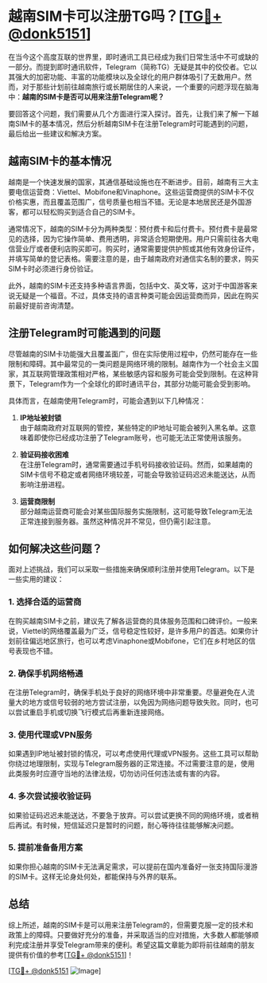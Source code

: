 # 越南SIM卡可以注册TG吗？[[TG💪+ @donk5151](https://t.me/s/donk5151)]

在当今这个高度互联的世界里，即时通讯工具已经成为我们日常生活中不可或缺的一部分。而提到即时通讯软件，Telegram（简称TG）无疑是其中的佼佼者。它以其强大的加密功能、丰富的功能模块以及全球化的用户群体吸引了无数用户。然而，对于那些计划前往越南旅行或长期居住的人来说，一个重要的问题浮现在脑海中：**越南的SIM卡是否可以用来注册Telegram呢？**

要回答这个问题，我们需要从几个方面进行深入探讨。首先，让我们来了解一下越南SIM卡的基本情况，然后分析越南SIM卡在注册Telegram时可能遇到的问题，最后给出一些建议和解决方案。

## 越南SIM卡的基本情况

越南是一个快速发展的国家，其通信基础设施也在不断进步。目前，越南有三大主要电信运营商：Viettel、Mobifone和Vinaphone。这些运营商提供的SIM卡不仅价格实惠，而且覆盖范围广，信号质量也相当不错。无论是本地居民还是外国游客，都可以轻松购买到适合自己的SIM卡。

通常情况下，越南的SIM卡分为两种类型：预付费卡和后付费卡。预付费卡是最常见的选择，因为它操作简单、费用透明，非常适合短期使用。用户只需前往各大电信营业厅或者便利店购买即可。购买时，通常需要提供护照或其他有效身份证件，并填写简单的登记表格。需要注意的是，由于越南政府对通信实名制的要求，购买SIM卡时必须进行身份验证。

此外，越南的SIM卡还支持多种语言界面，包括中文、英文等，这对于中国游客来说无疑是一个福音。不过，具体支持的语言种类可能会因运营商而异，因此在购买前最好提前咨询清楚。

## 注册Telegram时可能遇到的问题

尽管越南的SIM卡功能强大且覆盖面广，但在实际使用过程中，仍然可能存在一些限制和障碍。其中最常见的一类问题是网络环境的限制。越南作为一个社会主义国家，其互联网管理政策相对严格，某些敏感内容和服务可能会受到限制。在这种背景下，Telegram作为一个全球化的即时通讯平台，其部分功能可能会受到影响。

具体而言，在越南使用Telegram时，可能会遇到以下几种情况：

1. **IP地址被封锁**  
   由于越南政府对互联网的管控，某些特定的IP地址可能会被列入黑名单。这意味着即使你已经成功注册了Telegram账号，也可能无法正常使用该服务。

2. **验证码接收困难**  
   在注册Telegram时，通常需要通过手机号码接收验证码。然而，如果越南的SIM卡信号不稳定或者网络环境较差，可能会导致验证码迟迟未能送达，从而影响注册进程。

3. **运营商限制**  
   部分越南运营商可能会对某些国际服务实施限制，这可能导致Telegram无法正常连接到服务器。虽然这种情况并不常见，但仍需引起注意。

## 如何解决这些问题？

面对上述挑战，我们可以采取一些措施来确保顺利注册并使用Telegram。以下是一些实用的建议：

### 1. 选择合适的运营商
在购买越南SIM卡之前，建议先了解各运营商的具体服务范围和口碑评价。一般来说，Viettel的网络覆盖最为广泛，信号稳定性较好，是许多用户的首选。如果你计划前往偏远地区旅行，也可以考虑Vinaphone或Mobifone，它们在乡村地区的信号表现也不错。

### 2. 确保手机网络畅通
在注册Telegram时，确保手机处于良好的网络环境中非常重要。尽量避免在人流量大的地方或信号较弱的地方尝试注册，以免因为网络问题导致失败。同时，也可以尝试重启手机或切换飞行模式后再重新连接网络。

### 3. 使用代理或VPN服务
如果遇到IP地址被封锁的情况，可以考虑使用代理或VPN服务。这些工具可以帮助你绕过地理限制，实现与Telegram服务器的正常连接。不过需要注意的是，使用此类服务时应遵守当地的法律法规，切勿访问任何违法或有害的内容。

### 4. 多次尝试接收验证码
如果验证码迟迟未能送达，不要急于放弃。可以尝试更换不同的网络环境，或者稍后再试。有时候，短信延迟只是暂时的问题，耐心等待往往能够解决问题。

### 5. 提前准备备用方案
如果你担心越南的SIM卡无法满足需求，可以提前在国内准备好一张支持国际漫游的SIM卡。这样无论身处何处，都能保持与外界的联系。

## 总结

综上所述，越南的SIM卡是可以用来注册Telegram的，但需要克服一定的技术和政策上的障碍。只要做好充分的准备，并采取适当的应对措施，大多数人都能够顺利完成注册并享受Telegram带来的便利。希望这篇文章能为即将前往越南的朋友提供有价值的参考[[TG💪+ @donk5151](https://t.me/s/donk5151)]！

[[TG💪+ @donk5151](https://t.me/s/donk5151) ![Image](https://i.postimg.cc/rwNCRYN7/Snipaste-2025-04-30-17-27-05.png)]
